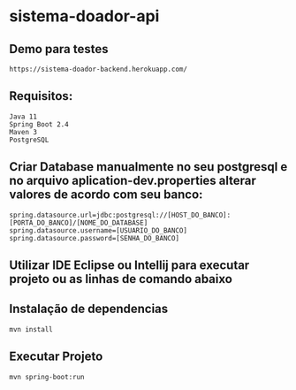 # sistema-doador-api
## Demo para testes
```
https://sistema-doador-backend.herokuapp.com/
```
## Requisitos:
```
Java 11
Spring Boot 2.4
Maven 3
PostgreSQL
```
## Criar Database manualmente no seu postgresql e no arquivo aplication-dev.properties alterar valores de acordo com seu banco:
```
spring.datasource.url=jdbc:postgresql://[HOST_DO_BANCO]:[PORTA_DO_BANCO]/[NOME_DO_DATABASE]
spring.datasource.username=[USUARIO_DO_BANCO]
spring.datasource.password=[SENHA_DO_BANCO]
```
## Utilizar IDE Eclipse ou Intellij para executar projeto ou as linhas de comando abaixo

## Instalação de dependencias
```
mvn install
```
## Executar Projeto
```
mvn spring-boot:run
```
